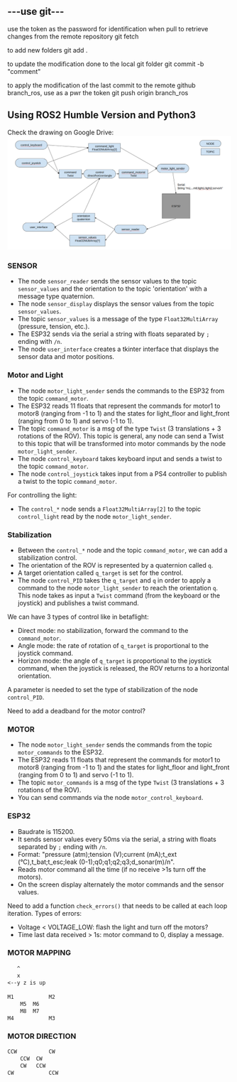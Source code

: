 


## ---use git---

use the token as the password for identification when pull
to retrieve changes from the remote repository
git fetch

to add new folders
git add .

to update the modification done to the local git folder
git commit -b "comment"

to apply the modification of the last commit to the remote github branch_ros, use as a pwr the token
git push origin branch_ros


## Using ROS2 Humble Version and Python3

Check the drawing on Google Drive:
![alt text](graph.png)

### SENSOR
- The node `sensor_reader` sends the sensor values to the topic `sensor_values` and the orientation to the topic 'orientation' with a message type quaternion.
- The node `sensor_display` displays the sensor values from the topic `sensor_values`.
- The topic `sensor_values` is a message of the type `Float32MultiArray` (pressure, tension, etc.).
- The ESP32 sends via the serial a string with floats separated by `;` ending with `/n`.
- The node `user_interface` creates a tkinter interface that displays the sensor data and motor positions.

### Motor and Light
- The node `motor_light_sender` sends the commands to the ESP32 from the topic `command_motor`.
- The ESP32 reads 11 floats that represent the commands for motor1 to motor8 (ranging from -1 to 1) and the states for light_floor and light_front (ranging from 0 to 1) and servo (-1 to 1).
- The topic `command_motor` is a msg of the type `Twist` (3 translations + 3 rotations of the ROV). This topic is general, any node can send a Twist to this topic that will be transformed into motor commands by the node `motor_light_sender`.
- The node `control_keyboard` takes keyboard input and sends a twist to the topic `command_motor`.
- The node `control_joystick` takes input from a PS4 controller to publish a twist to the topic `command_motor`.

For controlling the light:
- The `control_*` node sends a `Float32MultiArray[2]` to the topic `control_light` read by the node `motor_light_sender`.

### Stabilization
- Between the `control_*` node and the topic `command_motor`, we can add a stabilization control.
- The orientation of the ROV is represented by a quaternion called `q`.
- A target orientation called `q_target` is set for the control.
- The node `control_PID` takes the `q_target` and `q` in order to apply a command to the node `motor_light_sender` to reach the orientation `q`. This node takes as input a `Twist` command (from the keyboard or the joystick) and publishes a twist command.

We can have 3 types of control like in betaflight:
- Direct mode: no stabilization, forward the command to the `command_motor`.
- Angle mode: the rate of rotation of `q_target` is proportional to the joystick command.
- Horizon mode: the angle of `q_target` is proportional to the joystick command, when the joystick is released, the ROV returns to a horizontal orientation.

A parameter is needed to set the type of stabilization of the node `control_PID`.

Need to add a deadband for the motor control?

### MOTOR
- The node `motor_light_sender` sends the commands from the topic `motor_commands` to the ESP32.
- The ESP32 reads 11 floats that represent the commands for motor1 to motor8 (ranging from -1 to 1) and the states for light_floor and light_front (ranging from 0 to 1) and servo (-1 to 1).
- The topic `motor_commands` is a msg of the type `Twist` (3 translations + 3 rotations of the ROV).
- You can send commands via the node `motor_control_keyboard`.

### ESP32
- Baudrate is 115200.
- It sends sensor values every 50ms via the serial, a string with floats separated by `;` ending with `/n`.
- Format: "pressure (atm);tension (V);current (mA);t_ext (°C),t_bat;t_esc;leak (0-1);q0;q1;q2;q3;d_sonar(m)/n".
- Reads motor command all the time (if no receive >1s turn off the motors).
- On the screen display alternately the motor commands and the sensor values.

Need to add a function `check_errors()` that needs to be called at each loop iteration.
Types of errors:
- Voltage < VOLTAGE_LOW: flash the light and turn off the motors?
- Time last data received > 1s: motor command to 0, display a message.

### MOTOR MAPPING
```
   ^
   x
<--y z is up

M1           M2
    M5  M6
    M8  M7
M4           M3
```

### MOTOR DIRECTION
```
CCW          CW
    CCW  CW
    CW   CCW 
CW           CCW
```